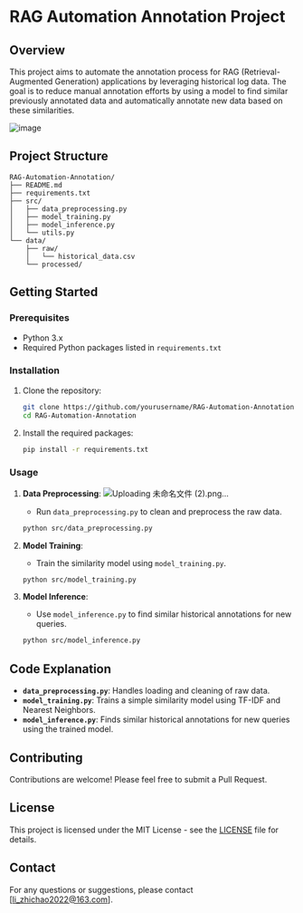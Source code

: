 # RAG Automation Annotation Project

## Overview

This project aims to automate the annotation process for RAG (Retrieval-Augmented Generation) applications by leveraging historical log data. The goal is to reduce manual annotation efforts by using a model to find similar previously annotated data and automatically annotate new data based on these similarities.

![image](https://github.com/user-attachments/assets/3883519f-9963-49b1-bc89-4b7c9ac992d3)


## Project Structure

```
RAG-Automation-Annotation/
├── README.md
├── requirements.txt
├── src/
│   ├── data_preprocessing.py
│   ├── model_training.py
│   ├── model_inference.py
│   └── utils.py
└── data/
    ├── raw/
    │   └── historical_data.csv
    └── processed/
```

## Getting Started

### Prerequisites

- Python 3.x
- Required Python packages listed in `requirements.txt`

### Installation

1. Clone the repository:
   ```bash
   git clone https://github.com/yourusername/RAG-Automation-Annotation.git
   cd RAG-Automation-Annotation
   ```

2. Install the required packages:
   ```bash
   pip install -r requirements.txt
   ```

### Usage

1. **Data Preprocessing**:
![Uploading 未命名文件 (2).png…]()


   - Run `data_preprocessing.py` to clean and preprocess the raw data.
   ```bash
   python src/data_preprocessing.py
   ```

2. **Model Training**:
   - Train the similarity model using `model_training.py`.
   ```bash
   python src/model_training.py
   ```

3. **Model Inference**:
   - Use `model_inference.py` to find similar historical annotations for new queries.
   ```bash
   python src/model_inference.py
   ```

## Code Explanation

- **`data_preprocessing.py`**: Handles loading and cleaning of raw data.
- **`model_training.py`**: Trains a simple similarity model using TF-IDF and Nearest Neighbors.
- **`model_inference.py`**: Finds similar historical annotations for new queries using the trained model.

## Contributing

Contributions are welcome! Please feel free to submit a Pull Request.

## License

This project is licensed under the MIT License - see the [LICENSE](LICENSE) file for details.

## Contact

For any questions or suggestions, please contact [li_zhichao2022@163.com].
